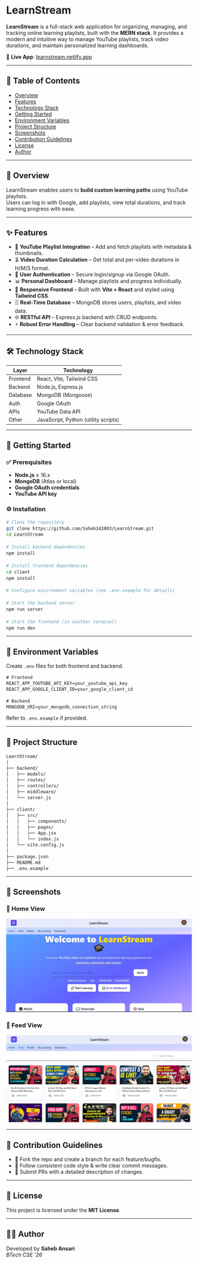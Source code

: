 # LearnStream

**LearnStream** is a full-stack web application for organizing, managing, and tracking online learning playlists, built with the **MERN stack**. It provides a modern and intuitive way to manage YouTube playlists, track video durations, and maintain personalized learning dashboards.

🔗 **Live App**: [learnstream.netlify.app](https://learnstream.netlify.app)

---

## 📑 Table of Contents

- [Overview](#overview)
- [Features](#features)
- [Technology Stack](#technology-stack)
- [Getting Started](#getting-started)
- [Environment Variables](#environment-variables)
- [Project Structure](#project-structure)
- [Screenshots](#screenshots)
- [Contribution Guidelines](#contribution-guidelines)
- [License](#license)
- [Author](#author)

---

## 📖 Overview

LearnStream enables users to **build custom learning paths** using YouTube playlists.  
Users can log in with Google, add playlists, view total durations, and track learning progress with ease.

---

## ✨ Features

- 🎥 **YouTube Playlist Integration** – Add and fetch playlists with metadata & thumbnails.
- ⏳ **Video Duration Calculation** – Get total and per-video durations in H/M/S format.
- 🔐 **User Authentication** – Secure login/signup via Google OAuth.
- 📊 **Personal Dashboard** – Manage playlists and progress individually.
- 📱 **Responsive Frontend** – Built with **Vite + React** and styled using **Tailwind CSS**.
- 🗄️ **Real-Time Database** – MongoDB stores users, playlists, and video data.
- 🌐 **RESTful API** – Express.js backend with CRUD endpoints.
- ⚡ **Robust Error Handling** – Clear backend validation & error feedback.

---

## 🛠️ Technology Stack

| Layer    | Technology                           |
| -------- | ------------------------------------ |
| Frontend | React, Vite, Tailwind CSS            |
| Backend  | Node.js, Express.js                  |
| Database | MongoDB (Mongoose)                   |
| Auth     | Google OAuth                         |
| APIs     | YouTube Data API                     |
| Other    | JavaScript, Python (utility scripts) |

---

## 🚀 Getting Started

### ✅ Prerequisites

- **Node.js** ≥ 16.x
- **MongoDB** (Atlas or local)
- **Google OAuth credentials**
- **YouTube API key**

### ⚙️ Installation

```bash
# Clone the repository
git clone https://github.com/Saheb142003/LearnStream.git
cd LearnStream

# Install backend dependencies
npm install

# Install frontend dependencies
cd client
npm install

# Configure environment variables (see .env.example for details)

# Start the backend server
npm run server

# Start the frontend (in another terminal)
npm run dev
```

---

## 🔑 Environment Variables

Create `.env` files for both frontend and backend.

```env
# Frontend
REACT_APP_YOUTUBE_API_KEY=your_youtube_api_key
REACT_APP_GOOGLE_CLIENT_ID=your_google_client_id

# Backend
MONGODB_URI=your_mongodb_connection_string
```

Refer to `.env.example` if provided.

---

## 📂 Project Structure

```
LearnStream/
│
├── backend/
│   ├── models/
│   ├── routes/
│   ├── controllers/
│   ├── middleware/
│   └── server.js
│
├── client/
│   ├── src/
│   │   ├── components/
│   │   ├── pages/
│   │   ├── App.jsx
│   │   └── index.js
│   └── vite.config.js
│
├── package.json
├── README.md
├── .env.example
```

---

## 📸 Screenshots

### 🎥 Home View

![Home View](./frontend/assets/Home.JPG)

### 🎥 Feed View

![Feed View](./frontend/assets/Feed.JPG)

---

## 🤝 Contribution Guidelines

- 🍴 Fork the repo and create a branch for each feature/bugfix.
- 📝 Follow consistent code style & write clear commit messages.
- 🔀 Submit PRs with a detailed description of changes.

---

## 📜 License

This project is licensed under the **MIT License**.

---

## 👨‍💻 Author

Developed by **Saheb Ansari**  
_BTech CSE '26_
